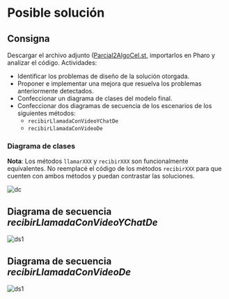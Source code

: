 # Posible solución

## Consigna

Descargar el archivo adjunto ([Parcial2AlgoCel.st](./recursosSuministrados/), importarlos en Pharo y analizar el código. Actividades:

- Identificar los problemas de diseño de la solución otorgada. 
- Proponer e implementar una mejora que resuelva los problemas anteriormente detectados.
- Confeccionar un diagrama de clases del modelo final.
- Confeccionar dos diagramas de secuencia de los escenarios de los siguientes métodos:
  - `recibirLlamadaConVideoYChatDe`
  - `recibirLlamadaConVideoDe`

### Diagrama de clases

**Nota**: 
Los métodos `llamarXXX` y `recibirXXX` son funcionalmente equivalentes. No reemplacé el código de los métodos `recibirXXX` para que cuenten con ambos métodos y puedan contrastar las soluciones. 

![dc](http://www.plantuml.com/plantuml/proxy?cache=no&src=https://raw.githubusercontent.com/fiuba/algo3_parciales/master/parciales/2021-12-14/posibleSolucion/dc.plantuml)

## Diagrama de secuencia *recibirLlamadaConVideoYChatDe*

![ds1](http://www.plantuml.com/plantuml/proxy?cache=no&src=https://raw.githubusercontent.com/fiuba/algo3_parciales/master/parciales/2021-12-14/posibleSolucion/ds_recibirLlamadaConVideoChat.plantuml)

## Diagrama de secuencia *recibirLlamadaConVideoDe*

![ds1](http://www.plantuml.com/plantuml/proxy?cache=no&src=https://raw.githubusercontent.com/fiuba/algo3_parciales/master/parciales/2021-12-14/posibleSolucion/ds_recibirLLamadaConVideo.plantuml)
